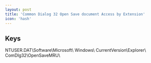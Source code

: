 ```yaml
---
layout: post
title: 'Common Dialog 32 Open Save document Access by Extension'
icon: 'hash'
---
```


## Keys

NTUSER.DAT\Software\Microsoft\ Windows\ CurrentVersion\Explorer\ ComDlg32\OpenSaveMRU\

